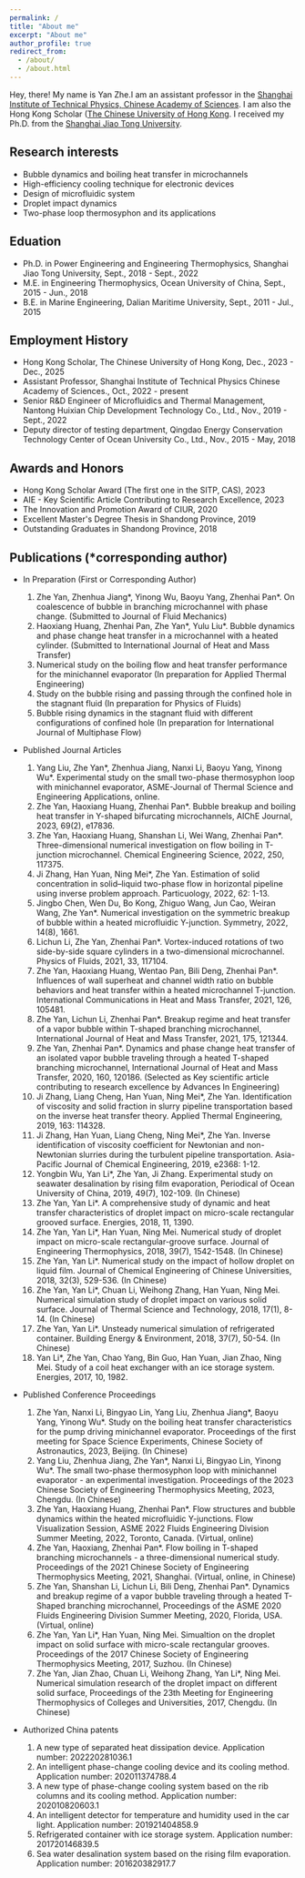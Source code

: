 ```yaml
---
permalink: /
title: "About me"
excerpt: "About me"
author_profile: true
redirect_from: 
  - /about/
  - /about.html
---
```



Hey, there! My name is Yan Zhe.I am an assistant professor in the [Shanghai Institute of Technical Physics, Chinese Academy of Sciences](http://www.sitp.ac.cn/). I am also the Hong Kong Scholar ([The Chinese University of Hong Kong](https://www.cuhk.edu.hk/). I received my Ph.D. from the [Shanghai Jiao Tong University](https://www.sjtu.edu.cn/). 


Research interests
------
- Bubble dynamics and boiling heat transfer in microchannels
- High-efficiency cooling technique for electronic devices
- Design of microfluidic system
- Droplet impact dynamics
- Two-phase loop thermosyphon and its applications	


Eduation
------
- Ph.D. in Power Engineering and Engineering Thermophysics, Shanghai Jiao Tong University, Sept., 2018 - Sept., 2022
- M.E. in Engineering Thermophysics, Ocean University of China, Sept., 2015 - Jun., 2018
- B.E. in Marine Engineering, Dalian Maritime University, Sept., 2011 - Jul., 2015


Employment History
------
- Hong Kong Scholar, The Chinese University of Hong Kong, Dec., 2023 - Dec., 2025
- Assistant Professor, Shanghai Institute of Technical Physics Chinese Academy of Sciences., Oct., 2022 - present
- Senior R&D Engineer of Microfluidics and Thermal Management, Nantong Huixian Chip Development Technology Co., Ltd., Nov., 2019 - Sept., 2022
- Deputy director of testing department, Qingdao Energy Conservation Technology Center of Ocean University Co., Ltd., Nov., 2015 - May, 2018


Awards and Honors
------
- Hong Kong Scholar Award (The first one in the SITP, CAS), 2023
- AIE - Key Scientific Article Contributing to Research Excellence, 2023
- The Innovation and Promotion Award of CIUR, 2020
- Excellent Master's Degree Thesis in Shandong Province, 2019
- Outstanding Graduates in Shandong Province, 2018


Publications (\*corresponding author)
------
- In Preparation (First or Corresponding Author)
    1.	Zhe Yan, Zhenhua Jiang\*, Yinong Wu, Baoyu Yang, Zhenhai Pan\*. On coalescence of bubble in branching microchannel with phase change. (Submitted to Journal of Fluid Mechanics)
    2.	Haoxiang Huang, Zhenhai Pan, Zhe Yan\*, Yulu Liu\*. Bubble dynamics and phase change heat transfer in a microchannel with a heated cylinder. (Submitted to International Journal of Heat and Mass Transfer)
    3.	Numerical study on the boiling flow and heat transfer performance for the minichannel evaporator (In preparation for Applied Thermal Engineering)
    4.	Study on the bubble rising and passing through the confined hole in the stagnant fluid (In preparation for Physics of Fluids)
    5.	Bubble rising dynamics in the stagnant fluid with different configurations of confined hole (In preparation for International Journal of Multiphase Flow)

- Published Journal Articles
    1.	Yang Liu, Zhe Yan\*, Zhenhua Jiang, Nanxi Li, Baoyu Yang, Yinong Wu\*. Experimental study on the small two-phase thermosyphon loop with minichannel evaporator, ASME-Journal of Thermal Science and Engineering Applications, online.
    2.	Zhe Yan, Haoxiang Huang, Zhenhai Pan\*. Bubble breakup and boiling heat transfer in Y-shaped bifurcating microchannels, AIChE Journal, 2023, 69(2), e17836.
    3.	Zhe Yan, Haoxiang Huang, Shanshan Li, Wei Wang, Zhenhai Pan\*. Three-dimensional numerical investigation on flow boiling in T-junction microchannel. Chemical Engineering Science, 2022, 250, 117375.
    4.	Ji Zhang, Han Yuan, Ning Mei\*, Zhe Yan. Estimation of solid concentration in solid–liquid two-phase flow in horizontal pipeline using inverse problem approach. Particuology, 2022, 62: 1-13.
    5.	Jingbo Chen, Wen Du, Bo Kong, Zhiguo Wang, Jun Cao, Weiran Wang, Zhe Yan\*. Numerical investigation on the symmetric breakup of bubble within a heated microfluidic Y-junction. Symmetry, 2022, 14(8), 1661.
    6.	Lichun Li, Zhe Yan, Zhenhai Pan\*. Vortex-induced rotations of two side-by-side square cylinders in a two-dimensional microchannel. Physics of Fluids, 2021, 33, 117104.
    7.	Zhe Yan, Haoxiang Huang, Wentao Pan, Bili Deng, Zhenhai Pan\*. Influences of wall superheat and channel width ratio on bubble behaviors and heat transfer within a heated microchannel T-junction. International Communications in Heat and Mass Transfer, 2021, 126, 105481.
    8.	Zhe Yan, Lichun Li, Zhenhai Pan\*. Breakup regime and heat transfer of a vapor bubble within T-shaped branching microchannel, International Journal of Heat and Mass Transfer, 2021, 175, 121344.
    9.	Zhe Yan, Zhenhai Pan\*. Dynamics and phase change heat transfer of an isolated vapor bubble traveling through a heated T-shaped branching microchannel, International Journal of Heat and Mass Transfer, 2020, 160, 120186. (Selected as Key scientific article contributing to research excellence by Advances In Engineering)
    10.	Ji Zhang, Liang Cheng, Han Yuan, Ning Mei\*, Zhe Yan. Identification of viscosity and solid fraction in slurry pipeline transportation based on the inverse heat transfer theory. Applied Thermal Engineering, 2019, 163: 114328.
    11.	Ji Zhang, Han Yuan, Liang Cheng, Ning Mei\*, Zhe Yan. Inverse identification of viscosity coefficient for Newtonian and non-Newtonian slurries during the turbulent pipeline transportation. Asia-Pacific Journal of Chemical Engineering, 2019, e2368: 1-12.
    12.	Yongbin Wu, Yan Li\*, Zhe Yan, Ji Zhang. Experimental study on seawater desalination by rising film evaporation, Periodical of Ocean University of China, 2019, 49(7), 102-109. (In Chinese)
    13.	Zhe Yan, Yan Li\*. A comprehensive study of dynamic and heat transfer characteristics of droplet impact on micro-scale rectangular grooved surface. Energies, 2018, 11, 1390.
    14.	Zhe Yan, Yan Li\*, Han Yuan, Ning Mei. Numerical study of droplet impact on micro-scale rectangular-groove surface. Journal of Engineering Thermophysics, 2018, 39(7), 1542-1548. (In Chinese)
    15.	Zhe Yan, Yan Li\*. Numerical study on the impact of hollow droplet on liquid film. Journal of Chemical Engineering of Chinese Universities, 2018, 32(3), 529-536. (In Chinese)
    16.	Zhe Yan, Yan Li\*, Chuan Li, Weihong Zhang, Han Yuan, Ning Mei. Numerical simulation study of droplet impact on various solid surface. Journal of Thermal Science and Technology, 2018, 17(1), 8-14. (In Chinese)
    17.	Zhe Yan, Yan Li\*. Unsteady numerical simulation of refrigerated container. Building Energy & Environment, 2018, 37(7), 50-54. (In Chinese)
    18.	Yan Li\*, Zhe Yan, Chao Yang, Bin Guo, Han Yuan, Jian Zhao, Ning Mei. Study of a coil heat exchanger with an ice storage system. Energies, 2017, 10, 1982.

- Published Conference Proceedings
    1.	Zhe Yan, Nanxi Li, Bingyao Lin, Yang Liu, Zhenhua Jiang*, Baoyu Yang, Yinong Wu*. Study on the boiling heat transfer characteristics for the pump driving minichannel evaporator. Proceedings of the first meeting for Space Science Experiments, Chinese Society of Astronautics, 2023, Beijing. (In Chinese)
    2.	Yang Liu, Zhenhua Jiang, Zhe Yan*, Nanxi Li, Bingyao Lin, Yinong Wu*. The small two-phase thermosyphon loop with minichannel evaporator - an experimental investigation. Proceedings of the 2023 Chinese Society of Engineering Thermophysics Meeting, 2023, Chengdu. (In Chinese)
    3.	Zhe Yan, Haoxiang Huang, Zhenhai Pan*. Flow structures and bubble dynamics within the heated microfluidic Y-junctions. Flow Visualization Session, ASME 2022 Fluids Engineering Division Summer Meeting, 2022, Toronto, Canada. (Virtual, online)
    4.	Zhe Yan, Haoxiang, Zhenhai Pan*. Flow boiling in T-shaped branching microchannels - a three-dimensional numerical study. Proceedings of the 2021 Chinese Society of Engineering Thermophysics Meeting, 2021, Shanghai. (Virtual, online, in Chinese)
    5.	Zhe Yan, Shanshan Li, Lichun Li, Bili Deng, Zhenhai Pan*. Dynamics and breakup regime of a vapor bubble traveling through a heated T-Shaped branching microchannel, Proceedings of the ASME 2020 Fluids Engineering Division Summer Meeting, 2020, Florida, USA. (Virtual, online)
    6.	Zhe Yan, Yan Li*, Han Yuan, Ning Mei. Simualtion on the droplet impact on solid surface with micro-scale rectangular grooves. Proceedings of the 2017 Chinese Society of Engineering Thermophysics Meeting, 2017, Suzhou. (In Chinese)
    7.	Zhe Yan, Jian Zhao, Chuan Li, Weihong Zhang, Yan Li*, Ning Mei. Numerical simulation research of the droplet impact on different solid surface, Proceedings of the 23th Meeting for Engineering Thermophysics of Colleges and Universities, 2017, Chengdu. (In Chinese)

- Authorized China patents
    1.	A new type of separated heat dissipation device. Application number: 202220281036.1
    2.	An intelligent phase-change cooling device and its cooling method. Application number: 202011374788.4
    3.	A new type of phase-change cooling system based on the rib columns and its cooling method. Application number: 202010820603.1
    4.	An intelligent detector for temperature and humidity used in the car light. Application number: 201921404858.9
    5.	Refrigerated container with ice storage system. Application number: 201720146839.5
    6.	Sea water desalination system based on the rising film evaporation. Application number: 201620382917.7
